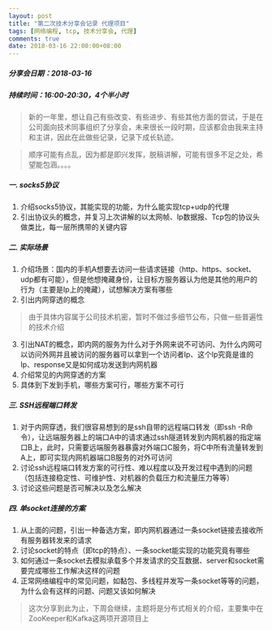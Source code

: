 ```yaml
---
layout: post
title: "第二次技术分享会记录 代理项目"
tags: [网络编程, tcp, 技术分享会, 代理]
comments: true
date: 2018-03-16 22:00:00+08:00
---
```


##### 分享会日期：2018-03-16
##### 持续时间：16:00-20:30，4个半小时

>新的一年里，想让自己有些改变、有些进步、有些其他方面的尝试，于是在公司面向技术同事组织了分享会，未来很长一段时期，应该都会由我来主持和主讲，因此在此做些记录，记录下成长轨迹。

>顺序可能有点乱，因为都是即兴发挥，脱稿讲解，可能有很多不足之处，希望能包涵。。。。

##### 一. socks5协议
1. 介绍socks5协议，其能实现的功能，为什么能实现tcp+udp的代理
2. 引出协议头的概念，并复习上次讲解的以太网帧、Ip数据报、Tcp包的协议头做类比，每一层所携带的关键内容

##### 二. 实际场景
1. 介绍场景：国内的手机A想要去访问一些请求链接（http、https、socket、udp都有可能），但是他想掩藏身份，让目标方服务器认为他是其他的用户的行为（主要是Ip上的掩藏），试想解决方案有哪些
2. 引出内网穿透的概念
>由于具体内容属于公司技术机密，暂时不做过多细节公布，只做一些普遍性的技术介绍
3. 引出NAT的概念，即内网的服务为什么对于外网来说不可访问、为什么内网可以访问外网并且被访问的服务器可以拿到一个访问者Ip、这个Ip究竟是谁的Ip、response又是如何成功发送到内网机器
4. 介绍常见的内网穿透的方案
5. 具体到下发到手机，哪些方案可行，哪些方案不可行

##### 三. SSH远程端口转发
1. 对于内网穿透，我们很容易想到的是ssh自带的远程端口转发（即ssh -R命令），让远端服务器上的端口A中的请求通过ssh隧道转发到内网机器的指定端口B上，此时，只需要远端服务器暴露对外端口C服务，将C中所有流量转发到A上，即可实现内网机器端口B服务的对外可访问
2. 讨论ssh远程端口转发方案的可行性、难以程度以及开发过程中遇到的问题 （包括连接稳定性、可维护性、对机器的负载压力和流量压力等等）
3. 讨论这些问题是否可解决以及怎么解决


##### 四. 单socket连接的方案
1. 从上面的问题，引出一种备选方案，即内网机器通过一条socket链接去接收所有服务器转发来的请求
2. 讨论socket的特点（即tcp的特点）、一条socket能实现的功能究竟有哪些
3. 如何通过一条socket去模拟承载多个并发请求的交互数据、server和socket需要完成哪些工作解决这样的问题
4. 正常网络编程中的常见问题，如黏包、多线程并发写一条socket等等的问题，为什么会有这样的问题、问题又该如何解决


> 这次分享到此为止，下周会继续，主题将是分布式相关的介绍，主要集中在ZooKeeper和Kafka这两项开源项目上